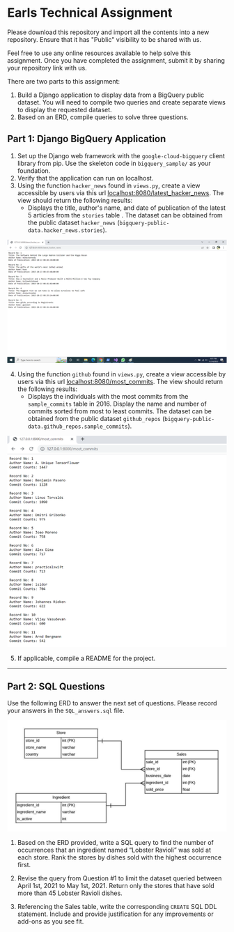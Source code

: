 # Earls Technical Assignment

Please download this repository and import all the contents into a new repository. Ensure that it has "Public" visibility to be shared with us.

Feel free to use any online resources available to help solve this assignment. Once you have completed the assignment, submit it by sharing your repository link with us.

There are two parts to this assignment:
1. Build a Django application to display data from a BigQuery public dataset. You will need to compile two queries and create separate views to display the requested dataset.
2. Based on an ERD, compile queries to solve three questions.


## Part 1: Django BigQuery Application

1. Set up the Django web framework with the `google-cloud-bigquery` client library from pip. Use the skeleton code in `bigquery_sample/` as your foundation.
2. Verify that the application can run on localhost.
3. Using the function `hacker_news` found in `views.py`, create a view accessible by users via this url [localhost:8080/latest_hacker_news](localhost:8080/latest_hacker_news). The view should return the following results:
    - Displays the title, author's name, and date of publication of the latest 5 articles from the `stories` table . The dataset can be obtained from the public dataset `hacker_news` (`bigquery-public-data.hacker_news.stories`).
    
![Sales ERD](Part_1_latest_hacker_news_output.png)

4. Using the function `github` found in `views.py`, create a view accessible by users via this url [localhost:8080/most_commits](localhost:8080/most_commits). The view should return the following results:
    - Displays the individuals with the most commits from the `sample_commits` table in 2016. Display the name and number of commits sorted from most to least commits. The dataset can be obtained from the public dataset `github_repos` (`bigquery-public-data.github_repos.sample_commits`).
    
![Sales ERD](Part_1_most_commits_output.png)

5. If applicable, compile a README for the project.

___

## Part 2: SQL Questions

Use the following ERD to answer the next set of questions. Please record your answers in the `SQL_answers.sql` file.

![Sales ERD](Sales_ERD.jpeg)

1. Based on the ERD provided, write a SQL query to find the number of occurrences that an ingredient named “Lobster Ravioli” was sold at each store. Rank the stores by dishes sold with the highest occurrence first.


2. Revise the query from Question #1 to limit the dataset queried between April 1st, 2021 to May 1st, 2021. Return only the stores that have sold more than 45 Lobster Ravioli dishes.


3. Referencing the Sales table, write the corresponding `CREATE` SQL DDL statement. Include and provide justification for any improvements or add-ons as you see fit.
